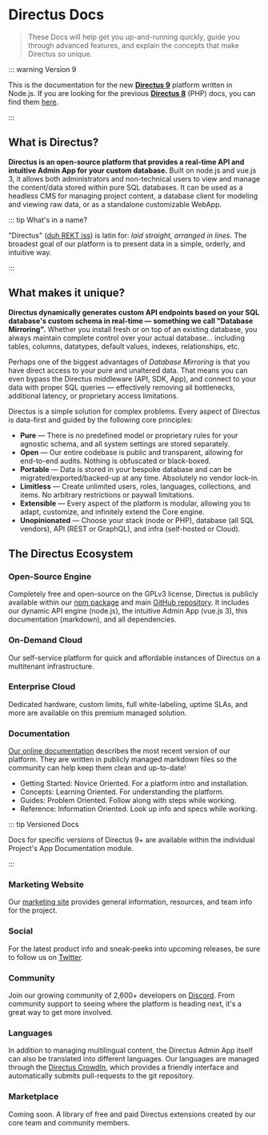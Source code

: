 # Directus Docs

> These Docs will help get you up-and-running quickly, guide you through advanced features, and explain the concepts
> that make Directus so unique.

::: warning Version 9

This is the documentation for the new **[Directus 9](https://github.com/directus/directus)** platform written in
Node.js. If you are looking for the previous **[Directus 8](https://github.com/directus/v8-archive/releases/latest)**
(PHP) docs, you can find them [here](https://v8.docs.directus.io).

:::

## What is Directus?

**Directus is an open-source platform that provides a real-time API and intuitive Admin App for your custom database.**
Built on node.js and vue.js 3, it allows both administrators and non-technical users to view and manage the content/data
stored within pure SQL databases. It can be used as a headless CMS for managing project content, a database client for
modeling and viewing raw data, or as a standalone customizable WebApp.

::: tip What's in a name?

"Directus" ([duh REKT iss](http://audio.pronouncekiwi.com/Salli/Directus)) is latin for: _laid straight, arranged in
lines_. The broadest goal of our platform is to present data in a simple, orderly, and intuitive way.

:::

## What makes it unique?

**Directus dynamically generates custom API endpoints based on your SQL database's custom schema in real-time —
something we call "Database Mirroring".** Whether you install fresh or on top of an existing database, you always
maintain complete control over your actual database... including tables, columns, datatypes, default values, indexes,
relationships, etc.

Perhaps one of the biggest advantages of _Database Mirroring_ is that you have direct access to your pure and unaltered
data. That means you can even bypass the Directus middleware (API, SDK, App), and connect to your data with proper SQL
queries — effectively removing all bottlenecks, additional latency, or proprietary access limitations.

Directus is a simple solution for complex problems. Every aspect of Directus is data-first and guided by the following
core principles:

- **Pure** — There is no predefined model or proprietary rules for your agnostic schema, and all system settings are
  stored separately.
- **Open** — Our entire codebase is public and transparent, allowing for end-to-end audits. Nothing is obfuscated or
  black-boxed.
- **Portable** — Data is stored in your bespoke database and can be migrated/exported/backed-up at any time. Absolutely
  no vendor lock-in.
- **Limitless** — Create unlimited users, roles, languages, collections, and items. No arbitrary restrictions or paywall
  limitations.
- **Extensible** — Every aspect of the platform is modular, allowing you to adapt, customize, and infinitely extend the
  Core engine.
- **Unopinionated** — Choose your stack (node or PHP), database (all SQL vendors), API (REST or GraphQL), and infra
  (self-hosted or Cloud).

## The Directus Ecosystem

### Open-Source Engine

Completely free and open-source on the GPLv3 license, Directus is publicly available within our
[npm package](https://www.npmjs.com/package/directus) and main
[GitHub repository](https://github.com/directus/directus). It includes our dynamic API engine (node.js), the intuitive
Admin App (vue.js 3), this documentation (markdown), and all dependencies.

### On-Demand Cloud

Our self-service platform for quick and affordable instances of Directus on a multitenant infrastructure.

### Enterprise Cloud

Dedicated hardware, custom limits, full white-labeling, uptime SLAs, and more are available on this premium managed
solution.

### Documentation

[Our online documentation](https://docs.directus.io) describes the most recent version of our platform. They are written
in publicly managed markdown files so the community can help keep them clean and up-to-date!

- Getting Started: Novice Oriented. For a platform intro and installation.
- Concepts: Learning Oriented. For understanding the platform.
- Guides: Problem Oriented. Follow along with steps while working.
- Reference: Information Oriented. Look up info and specs while working.

::: tip Versioned Docs

Docs for specific versions of Directus 9+ are available within the individual Project's App Documentation module.

:::

<!-- ### Online Demo

[Our online demo](https://demo.directus.io) (`admin@example.com` + `password`) is a quick way to try things out in an isolated sandbox. This entire instance resets each hour.

### System Status

The [Status Page](https://status.directus.io) provides up-to-date information on our various systems, including current and historical incident details and our 30-day uptime percentage.

-->

### Marketing Website

Our [marketing site](https://directus.io) provides general information, resources, and team info for the project.

### Social

For the latest product info and sneak-peeks into upcoming releases, be sure to follow us on
[Twitter](https://twitter.com/directus).

### Community

Join our growing community of 2,600+ developers on [Discord](https://directus.chat). From community support to seeing
where the platform is heading next, it's a great way to get more involved.

### Languages

In addition to managing multilingual content, the Directus Admin App itself can also be translated into different
languages. Our languages are managed through the [Directus CrowdIn](https://locales.directus.io/), which provides a
friendly interface and automatically submits pull-requests to the git repository.

### Marketplace

Coming soon. A library of free and paid Directus extensions created by our core team and community members.
